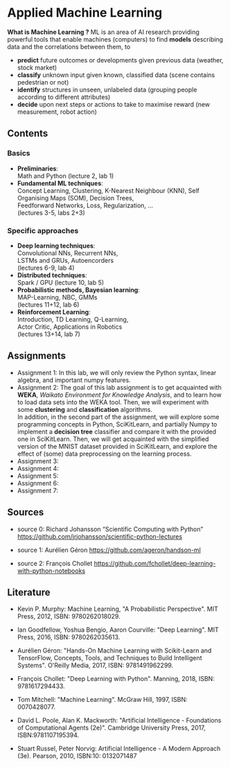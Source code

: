 # Applied Machine Learning
**What is Machine Learning ?** ML is an area of AI research providing powerful tools that enable machines (computers) to find 
**models** describing data and the correlations between them, to
* **predict** future outcomes or developments given previous data (weather, stock market)
* **classify** unknown input given known, classified data (scene contains pedestrian or not) 
* **identify** structures in unseen, unlabeled data (grouping people according to different attributes)
* **decide** upon next steps or actions to take to maximise reward (new measurement, robot action)

## Contents
### Basics
* **Preliminaries**: <br>
Math and Python (lecture 2, lab 1)
* **Fundamental ML techniques**:<br> 
 Concept Learning, Clustering, K-Nearest Neighbour (KNN), Self Organising Maps (SOM), Decision Trees, <br> 
 Feedforward Networks, Loss, Regularization, … <br>
 (lectures 3-5, labs 2+3)
### Specific approaches
* **Deep learning techniques**: <br>
Convolutional NNs, Recurrent NNs, <br>
LSTMs and GRUs, Autoencorders <br>
(lectures 6-9, lab 4)
* **Distributed techniques**: <br>
Spark / GPU (lecture 10, lab 5)
* **Probabilistic methods, Bayesian learning**: <br>
MAP-Learning, NBC, GMMs <br>
(lectures 11+12, lab 6)
* **Reinforcement Learning**: <br>
Introduction, TD Learning, Q-Learning, <br>
Actor Critic, Applications in Robotics <br>
(lectures 13+14, lab 7)

## Assignments
* Assignment 1: In this lab, we will only review the Python syntax, linear algebra, and important numpy features.
* Assignment 2: The goal of this lab assignment is to get acquainted with **WEKA**, *Waikato Environment for Knowledge Analysis*, and to learn how to load data sets into the WEKA tool. Then, we will experiment with some **clustering** and **classification** algorithms. <br>
In addition, in the second part of the assignment, we will explore some programming concepts in Python, SciKitLearn, and partially Numpy to implement a **decision tree** classifier and compare it with the provided one in SciKitLearn. Then, we will get acquainted with the simplified version of the MNIST dataset provided in SciKitLearn, and explore the effect of (some) data preprocessing on the learning process.
* Assignment 3:
* Assignment 4: 
* Assignment 5:
* Assignment 6:
* Assignment 7:

## Sources
* source 0: Richard Johansson “Scientific Computing with Python” <br>
 https://github.com/jrjohansson/scientific-python-lectures

* source 1: Aurélien Géron https://github.com/ageron/handson-ml
* source 2: François Chollet https://github.com/fchollet/deep-learning-with-python-notebooks

## Literature
* Kevin P. Murphy: Machine Learning, "A Probabilistic Perspective". MIT Press, 2012, ISBN: 9780262018029.
* Ian Goodfellow, Yoshua Bengio, Aaron Courville: "Deep Learning". MIT Press, 2016, ISBN: 
9780262035613.
* Aurélien Géron: "Hands-On Machine Learning with Scikit-Learn and TensorFlow, Concepts, Tools, and Techniques to Build Intelligent Systems". O'Reilly Media, 2017, ISBN: 9781491962299.

* François Chollet: "Deep Learning with Python". Manning, 2018, ISBN: 9781617294433.
* Tom Mitchell: "Machine Learning". McGraw Hill, 1997, ISBN: 0070428077.
* David L. Poole, Alan K. Mackworth: "Artificial Intelligence - Foundations of Computational Agents (2e)". Cambridge University Press, 2017, ISBN:9781107195394.

* Stuart Russel, Peter Norvig: Artificial Intelligence - A Modern Approach (3e). Pearson, 2010, ISBN:10: 0132071487
